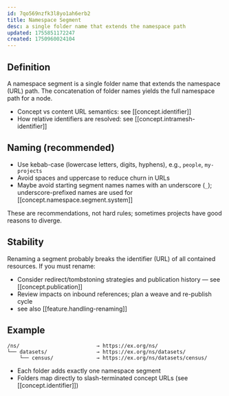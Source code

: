 ```yaml
---
id: 7qo569nzfk3l8yo1ah6erb2
title: Namespace Segment
desc: a single folder name that extends the namespace path
updated: 1755851172247
created: 1750960024104
---
```


## Definition

A namespace segment is a single folder name that extends the namespace (URL) path. The concatenation of folder names yields the full namespace path for a node.

- Concept vs content URL semantics: see [[concept.identifier]]
- How relative identifiers are resolved: see [[concept.intramesh-identifier]]

## Naming (recommended)

- Use kebab-case (lowercase letters, digits, hyphens), e.g., `people`, `my-projects`
- Avoid spaces and uppercase to reduce churn in URLs
- Maybe avoid starting segment names names with an underscore (`_`); underscore-prefixed names are used for [[concept.namespace.segment.system]]

These are recommendations, not hard rules; sometimes projects have good reasons to diverge.

## Stability

Renaming a segment probably breaks the identifier (URL) of all contained resources. If you must rename:

- Consider redirect/tombstoning strategies and publication history — see [[concept.publication]]
- Review impacts on inbound references; plan a weave and re-publish cycle
- see also [[feature.handling-renaming]]

## Example

```file
/ns/                         → https://ex.org/ns/
└── datasets/                → https://ex.org/ns/datasets/
    └── census/              → https://ex.org/ns/datasets/census/
```

- Each folder adds exactly one namespace segment
- Folders map directly to slash-terminated concept URLs (see [[concept.identifier]])
